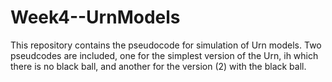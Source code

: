 # Week4--UrnModels
This repository contains the pseudocode for simulation of Urn models. 
Two pseudcodes are included, one for the simplest version of the Urn, ih which there is no black ball, and another for the version (2) with the black ball. 

